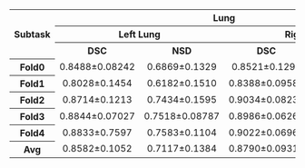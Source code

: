 <table>
<tr>
    <th rowspan="3"><center>Subtask<br/>
    <th colspan="4"><center>Lung</td>
    <th colspan="2" rowspan="2"><center>Infection</td>
</tr>
<tr>
    <th colspan="2"><center>Left Lung</td>
    <th colspan="2"><center>Right Lung</td>
</tr>
<tr>
    <th><center>DSC</td>
    <th><center>NSD</td>
    <th><center>DSC</td>
    <th><center>NSD</td>
    <th><center>DSC</td>
    <th><center>NSD</td>
</tr>
<tr>
    <th><center>Fold0</td>
    <td><center>0.8488±0.08242</td>
    <td><center>0.6869±0.1329</td>
    <td><center>0.8521±0.1299</td>
    <td><center>0.7055±0.1578</td>
    <td><center>0.6808±0.2049</td>
    <td><center>0.7088±0.2130</td>
</tr>
<tr>
    <th><center>Fold1</td>
    <td><center>0.8028±0.1454</td>
    <td><center>0.6182±0.1510</td>
    <td><center>0.8388±0.09582</td>
    <td><center>0.6825±0.09003</td>
    <td><center>0.7132±0.2053</td>
    <td><center>0.7182±0.2296</td>
</tr>
<tr>
    <th><center>Fold2</td>
    <td><center>0.8714±0.1213</td>
    <td><center>0.7434±0.1595</td>
    <td><center>0.9034±0.08237</td>
    <td><center>0.7845±0.1195</td>
    <td><center>0.6618±0.2168</td>
    <td><center>0.7171±0.2415</td>
</tr>
<tr>
    <th><center>Fold3</td>
    <td><center>0.8844±0.07027</td>
    <td><center>0.7518±0.08787</td>
    <td><center>0.8986±0.06260</td>
    <td><center>0.7845±0.07952</td>
    <td><center>0.6813±0.231</td>
    <td><center>0.7084±0.2706</td>
</tr>
<tr>
    <th><center>Fold4</td>
    <td><center>0.8833±0.7597</td>
    <td><center>0.7583±0.1104</td>
    <td><center>0.9022±0.06963</td>
    <td><center>0.7831±0.1020</td>
    <td><center>0.6267±0.2689</td>
    <td><center>0.6493±0.2823</td>
</tr> 
<tr>
    <th><center>Avg</td>
    <td><center>0.8582±0.1052</td>
    <td><center>0.7117±0.1384</td>
    <td><center>0.8790±0.09315</td>
    <td><center>0.7480±0.1191</td>
    <td><center>0.6728±0.2227</td>
    <td><center>0.7004±0.2437</td>
</tr>        
</table>

